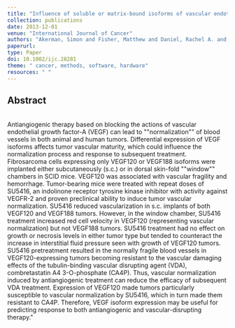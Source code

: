 ```yaml
---
title: "Influence of soluble or matrix-bound isoforms of vascular endothelial growth factor-A on tumor response to vascular-targeted strategies"
collection: publications
date: 2013-12-01
venue: "International Journal of Cancer"
authors: "Akerman, Simon and Fisher, Matthew and Daniel, Rachel A. and Lefley, Diane and Reyes-Aldasoro, Constantino C. and Lunt, Sarah Jane and Harris, Sheila and Bjorndahl, Meit and Williams, Leigh J. and Evans, Helen and Barber, Paul R. and Prise, Vivien E. and Vojnovic, Borivoj and Kanthou, Chryso and Tozer, Gillian M."
paperurl:
type: Paper
doi: 10.1002/ijc.28281
theme: " cancer, methods, software, hardware"
resources: " "
---
```

<h2> Abstract </h2>  <br> Antiangiogenic therapy based on blocking the actions of vascular endothelial growth factor-A (VEGF) can lead to ""normalization"" of blood vessels in both animal and human tumors. Differential expression of VEGF isoforms affects tumor vascular maturity, which could influence the normalization process and response to subsequent treatment. Fibrosarcoma cells expressing only VEGF120 or VEGF188 isoforms were implanted either subcutaneously (s.c.) or in dorsal skin-fold ""window"" chambers in SCID mice. VEGF120 was associated with vascular fragility and hemorrhage. Tumor-bearing mice were treated with repeat doses of SU5416, an indolinone receptor tyrosine kinase inhibitor with activity against VEGFR-2 and proven preclinical ability to induce tumor vascular normalization. SU5416 reduced vascularization in s.c. implants of both VEGF120 and VEGF188 tumors. However, in the window chamber, SU5416 treatment increased red cell velocity in VEGF120 (representing vascular normalization) but not VEGF188 tumors. SU5416 treatment had no effect on growth or necrosis levels in either tumor type but tended to counteract the increase in interstitial fluid pressure seen with growth of VEGF120 tumors. SU5416 pretreatment resulted in the normally fragile blood vessels in VEGF120-expressing tumors becoming resistant to the vascular damaging effects of the tubulin-binding vascular disrupting agent (VDA), combretastatin A4 3-O-phosphate (CA4P). Thus, vascular normalization induced by antiangiogenic treatment can reduce the efficacy of subsequent VDA treatment. Expression of VEGF120 made tumors particularly susceptible to vascular normalization by SU5416, which in turn made them resistant to CA4P. Therefore, VEGF isoform expression may be useful for predicting response to both antiangiogenic and vascular-disrupting therapy."

